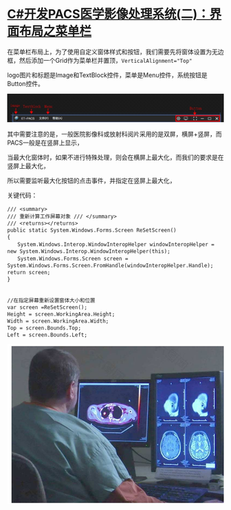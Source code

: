 # [C#开发PACS医学影像处理系统(二)：界面布局之菜单栏](https://www.cnblogs.com/Uncle-Joker/p/13650213.html)

在菜单栏布局上，为了使用自定义窗体样式和按钮，我们需要先将窗体设置为无边框，然后添加一个Grid作为菜单栏并置顶，`VerticalAlignment="Top"`

logo图片和标题是Image和TextBlock控件，菜单是Menu控件，系统按钮是Button控件。

![](vx_images/507540519262314.jpeg)

其中需要注意的是，一般医院影像科或放射科阅片采用的是双屏，横屏+竖屏，而PACS一般是在竖屏上显示，

当最大化窗体时，如果不进行特殊处理，则会在横屏上最大化，而我们的要求是在竖屏上最大化，

所以需要监听最大化按钮的点击事件，并指定在竖屏上最大化，

关键代码：

~~~
/// <summary>
/// 重新计算工作屏幕对象 /// </summary>
/// <returns></returns>
public static System.Windows.Forms.Screen ReSetScreen()
{
　　System.Windows.Interop.WindowInteropHelper windowInteropHelper = new System.Windows.Interop.WindowInteropHelper(this);
　　System.Windows.Forms.Screen screen = System.Windows.Forms.Screen.FromHandle(windowInteropHelper.Handle); return screen;
}


//在指定屏幕重新设置窗体大小和位置
var screen =ReSetScreen();
Height = screen.WorkingArea.Height;
Width = screen.WorkingArea.Width;
Top = screen.Bounds.Top;
Left = screen.Bounds.Left;
~~~


![](vx_images/498630519242392.jpeg)